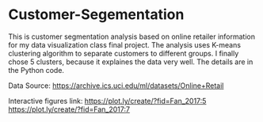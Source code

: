 # Customer-Segementation
This is customer segmentation analysis based on online retailer information for my data visualization class final project. The analysis uses K-means clustering algorithm to separate customers to different groups. I finally chose 5 clusters, because it explaines the data very well. The details are in the Python code. 

Data Source: 
https://archive.ics.uci.edu/ml/datasets/Online+Retail

Interactive figures link: 
https://plot.ly/create/?fid=Fan_2017:5 
https://plot.ly/create/?fid=Fan_2017:7
